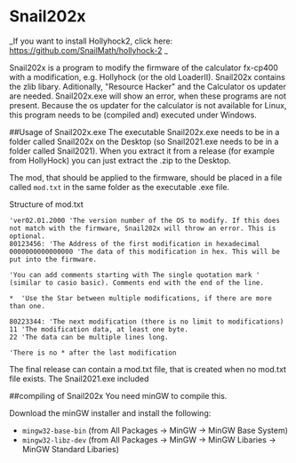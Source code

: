 # Snail202x
_If you want to install Hollyhock2, click here: https://github.com/SnailMath/hollyhock-2 _

Snail202x is a program to modify the firmware of the calculator fx-cp400 with a modification, e.g. Hollyhock (or the old LoaderII).
Snail202x contains the zlib libary. Aditionally, "Resource Hacker" and the Calculator os updater are needed. Snail202x.exe will show an error, when these programs are not present.
Because the os updater for the calculator is not available for Linux, this program needs to be (compiled and) executed under Windows.

##Usage of Snail202x.exe
The executable Snail202x.exe needs to be in a folder called Snail202x on the Desktop (so Snail2021.exe needs to be in a folder called Snail2021).
When you extract it from a release (for example from HollyHock) you can just extract the .zip to the Desktop.

The mod, that should be applied to the firmware, should be placed in a file called `mod.txt` in the same folder as the executable .exe file.

Structure of mod.txt
```
'ver02.01.2000 'The version number of the OS to modify. If this does not match with the firmware, Snail202x will throw an error. This is optional.
80123456: 'The Address of the first modification in hexadecimal
0000000000000000 'The data of this modification in hex. This will be put into the firmware. 

'You can add comments starting with The single quotation mark ' (similar to casio basic). Comments end with the end of the line.

*  'Use the Star between multiple modifications, if there are more than one.

80223344: 'The next modification (there is no limit to modifications)
11 'The modification data, at least one byte.
22 'The data can be multiple lines long.

'There is no * after the last modification

```
The final release can contain a mod.txt file, that is created when no mod.txt file exists. 
The Snail2021.exe included

##compiling of Snail202x
You need minGW to compile this.

Download the minGW installer and install the following:

- `mingw32-base-bin` (from All Packages -> MinGW -> MinGW Base System)
- `mingw32-libz-dev` (from All Packages -> MinGW -> MinGW Libaries -> MinGW Standard Libaries)


